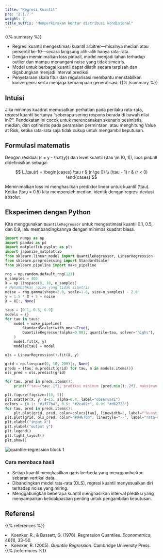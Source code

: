```yaml
---
title: "Regresi Kuantil"
pre: "2.1.7 "
weight: 7
title_suffix: "Memperkirakan kontur distribusi kondisional"
---
```


{{% summary %}}
- Regresi kuantil mengestimasi kuantil arbitrer—misalnya median atau persentil ke-10—secara langsung alih-alih hanya rata-rata.
- Dengan meminimalkan loss pinball, model menjadi tahan terhadap outlier dan mampu menangani noise yang tidak simetris.
- Model untuk berbagai kuantil dapat dilatih secara terpisah dan digabungkan menjadi interval prediksi.
- Penyetaraan skala fitur dan regularisasi membantu menstabilkan konvergensi serta menjaga kemampuan generalisasi.
{{% /summary %}}

## Intuisi
Jika mínimos kuadrat memusatkan perhatian pada perilaku rata-rata, regresi kuantil bertanya “seberapa sering respons berada di bawah nilai ini?”. Pendekatan ini cocok untuk merencanakan skenario pesimistis, median, dan optimistis pada peramalan permintaan, atau menghitung Value at Risk, ketika rata-rata saja tidak cukup untuk mengambil keputusan.

## Formulasi matematis
Dengan residual \(r = y - \hat{y}\) dan level kuantil \(\tau \in (0, 1)\), loss pinball didefinisikan sebagai

$$
L_\tau(r) =
\begin{cases}
\tau r & (r \ge 0) \\
(\tau - 1) r & (r < 0)
\end{cases}
$$

Meminimalkan loss ini menghasilkan prediktor linear untuk kuantil \(\tau\). Ketika \(\tau = 0.5\) kita memperoleh median, identik dengan regresi deviasi absolut.

## Eksperimen dengan Python
Kita menggunakan `QuantileRegressor` untuk mengestimasi kuantil 0.1, 0.5, dan 0.9, lalu membandingkannya dengan mínimos kuadrat biasa.

```python
import numpy as np
import pandas as pd
import matplotlib.pyplot as plt
import japanize_matplotlib
from sklearn.linear_model import QuantileRegressor, LinearRegression
from sklearn.preprocessing import StandardScaler
from sklearn.pipeline import make_pipeline

rng = np.random.default_rng(123)
n_samples = 400
X = np.linspace(0, 10, n_samples)
# Menambahkan noise yang tidak simetris
noise = rng.gamma(shape=2.0, scale=1.0, size=n_samples) - 2.0
y = 1.5 * X + 5 + noise
X = X[:, None]

taus = [0.1, 0.5, 0.9]
models = {}
for tau in taus:
    model = make_pipeline(
        StandardScaler(with_mean=True),
        QuantileRegressor(alpha=0.001, quantile=tau, solver="highs"),
    )
    model.fit(X, y)
    models[tau] = model

ols = LinearRegression().fit(X, y)

grid = np.linspace(0, 10, 200)[:, None]
preds = {tau: m.predict(grid) for tau, m in models.items()}
ols_pred = ols.predict(grid)

for tau, pred in preds.items():
    print(f"tau={tau:.1f}, prediksi minimum {pred.min():.2f}, maksimum {pred.max():.2f}")

plt.figure(figsize=(10, 5))
plt.scatter(X, y, s=15, alpha=0.4, label="observasi")
colors = {0.1: "#1f77b4", 0.5: "#2ca02c", 0.9: "#d62728"}
for tau, pred in preds.items():
    plt.plot(grid, pred, color=colors[tau], linewidth=2, label=f"kuantil τ={tau}")
plt.plot(grid, ols_pred, color="#9467bd", linestyle="--", label="rata-rata (OLS)")
plt.xlabel("input X")
plt.ylabel("output y")
plt.legend()
plt.tight_layout()
plt.show()
```

![quantile-regression block 1](/images/basic/regression/quantile-regression_block01_id.png)

### Cara membaca hasil
- Setiap kuantil menghasilkan garis berbeda yang menggambarkan sebaran vertikal data.
- Dibandingkan model rata-rata (OLS), regresi kuantil menyesuaikan diri terhadap noise yang miring.
- Menggabungkan beberapa kuantil menghasilkan interval prediksi yang menyampaikan ketidakpastian penting untuk pengambilan keputusan.

## Referensi
{{% references %}}
<li>Koenker, R., &amp; Bassett, G. (1978). Regression Quantiles. <i>Econometrica</i>, 46(1), 33–50.</li>
<li>Koenker, R. (2005). <i>Quantile Regression</i>. Cambridge University Press.</li>
{{% /references %}}

